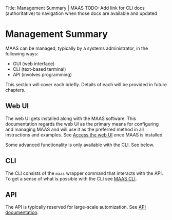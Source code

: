 Title: Management Summary | MAAS
TODO:  Add link for CLI docs (authoritative) to navigation when those docs are available and updated


# Management Summary

MAAS can be managed, typically by a systems administrator, in the following
ways:

- GUI (web interface)
- CLI (text-based terminal)
- API (involves programming)

This section will cover each briefly. Details of each will be provided in
future chapters.


## Web UI

The web UI gets installed along with the MAAS software. This documentation
regards the web UI as the primary means for configuring and managing MAAS and
will use it as the preferred method in all instructions and examples. See
[Access the web UI](installconfig-gui.md) once MAAS is installed.

Some advanced functionality is only available with the CLI. See below.


## CLI

The CLI consists of the `maas` wrapper command that interacts with the API. To
get a sense of what is possible with the CLI see [MAAS CLI](manage-cli.md).


## API

The API is typically reserved for large-scale automization. See
[API documentation](http://docs.maas.io/2.1/api.html).

